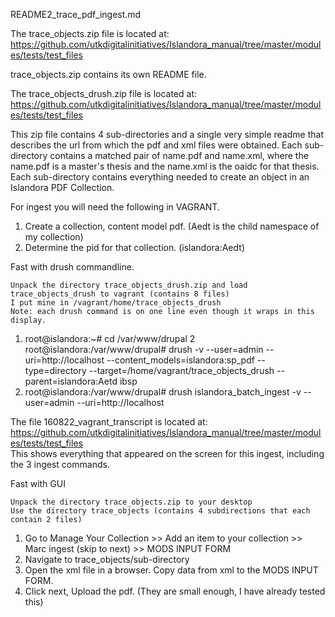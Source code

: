 README2_trace_pdf_ingest.md

The trace_objects.zip file is located at:
https://github.com/utkdigitalinitiatives/Islandora_manual/tree/master/modules/tests/test_files

trace_objects.zip contains its own README file.

The trace_objects_drush.zip file is located at:
https://github.com/utkdigitalinitiatives/Islandora_manual/tree/master/modules/tests/test_files

This zip file contains 4 sub-directories and a single very simple readme that describes the url from which the pdf and xml files were obtained.
Each sub-directory contains a matched pair of name.pdf and name.xml, where the name.pdf is a master's thesis and the name.xml is the oaidc for that thesis. Each sub-directory contains everything needed to create an object in an Islandora PDF Collection.

For ingest you will need the following in VAGRANT.
1. Create a collection, content model pdf. (Aedt is the child namespace of my collection)
2. Determine the pid for that collection. (islandora:Aedt)

Fast with drush commandline.

    Unpack the directory trace_objects_drush.zip and load trace_objects_drush to vagrant (contains 8 files)
    I put mine in /vagrant/home/trace_objects_drush
    Note: each drush command is on one line even though it wraps in this display.

1. root@islandora:~# cd /var/www/drupal
2 root@islandora:/var/www/drupal# drush -v --user=admin --uri=http://localhost --content_models=islandora:sp_pdf --type=directory --target=/home/vagrant/trace_objects_drush --parent=islandora:Aetd ibsp
3. root@islandora:/var/www/drupal# drush islandora_batch_ingest -v --user=admin --uri=http://localhost

The file 160822_vagrant_transcript is located at: 
https://github.com/utkdigitalinitiatives/Islandora_manual/tree/master/modules/tests/test_files  
This shows everything that appeared on the screen for this ingest, including the 3 ingest commands.


Fast with GUI

    Unpack the directory trace_objects.zip to your desktop
    Use the directory trace_objects (contains 4 subdirections that each contain 2 files)

1. Go to Manage Your Collection >> Add an item to your collection >> Marc ingest (skip to next) >> MODS INPUT FORM
2. Navigate to trace_objects/sub-directory
3. Open the xml file in a browser. Copy data from xml to the MODS INPUT FORM.
4. Click next, Upload the pdf. (They are small enough, I have already tested this)
